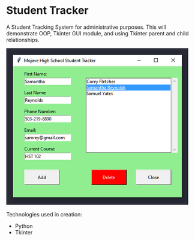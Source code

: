# Student Tracker
 
A Student Tracking System for administrative purposes. This will demonstrate
OOP, Tkinter GUI module, and using Tkinter parent and child relationships.

![Student Tracker App](./readme_images/app_gui.png)

Technologies used in creation:
- Python
- Tkinter
